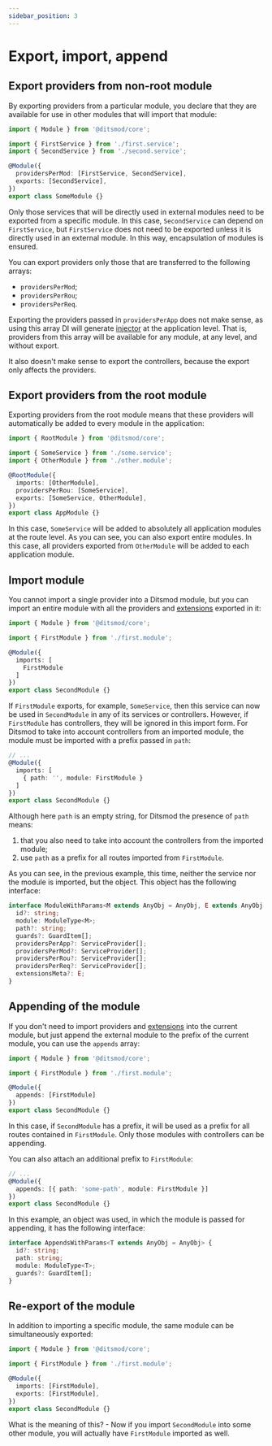 ```yaml
---
sidebar_position: 3
---
```


# Export, import, append

## Export providers from non-root module

By exporting providers from a particular module, you declare that they are available for use in other modules that will import that module:

```ts {8}
import { Module } from '@ditsmod/core';

import { FirstService } from './first.service';
import { SecondService } from './second.service';

@Module({
  providersPerMod: [FirstService, SecondService],
  exports: [SecondService],
})
export class SomeModule {}
```

Only those services that will be directly used in external modules need to be exported from a specific module. In this case, `SecondService` can depend on `FirstService`, but `FirstService` does not need to be exported unless it is directly used in an external module. In this way, encapsulation of modules is ensured.

You can export providers only those that are transferred to the following arrays:

- `providersPerMod`;
- `providersPerRou`;
- `providersPerReq`.

Exporting the providers passed in `providersPerApp` does not make sense, as using this array DI will generate [injector][1] at the application level. That is, providers from this array will be available for any module, at any level, and without export.

It also doesn't make sense to export the controllers, because the export only affects the providers.

## Export providers from the root module

Exporting providers from the root module means that these providers will automatically be added to every module in the application:

```ts {9}
import { RootModule } from '@ditsmod/core';

import { SomeService } from './some.service';
import { OtherModule } from './other.module';

@RootModule({
  imports: [OtherModule],
  providersPerRou: [SomeService],
  exports: [SomeService, OtherModule],
})
export class AppModule {}
```

In this case, `SomeService` will be added to absolutely all application modules at the route level. As you can see, you can also export entire modules. In this case, all providers exported from `OtherModule` will be added to each application module.

## Import module

You cannot import a single provider into a Ditsmod module, but you can import an entire module with all the providers and [extensions][2] exported in it:

```ts {7}
import { Module } from '@ditsmod/core';

import { FirstModule } from './first.module';

@Module({
  imports: [
    FirstModule
  ]
})
export class SecondModule {}
```

If `FirstModule` exports, for example, `SomeService`, then this service can now be used in `SecondModule` in any of its services or controllers. However, if `FirstModule` has controllers, they will be ignored in this import form. For Ditsmod to take into account controllers from an imported module, the module must be imported with a prefix passed in `path`:

```ts {4}
// ...
@Module({
  imports: [
    { path: '', module: FirstModule }
  ]
})
export class SecondModule {}
```

Although here `path` is an empty string, for Ditsmod the presence of `path` means:

1. that you also need to take into account the controllers from the imported module;
2. use `path` as a prefix for all routes imported from `FirstModule`.

As you can see, in the previous example, this time, neither the service nor the module is imported, but the object. This object has the following interface:

```ts
interface ModuleWithParams<M extends AnyObj = AnyObj, E extends AnyObj = AnyObj> {
  id?: string;
  module: ModuleType<M>;
  path?: string;
  guards?: GuardItem[];
  providersPerApp?: ServiceProvider[];
  providersPerMod?: ServiceProvider[];
  providersPerRou?: ServiceProvider[];
  providersPerReq?: ServiceProvider[];
  extensionsMeta?: E;
}
```

## Appending of the module

If you don't need to import providers and [extensions][2] into the current module, but just append the external module to the prefix of the current module, you can use the `appends` array:

```ts {6}
import { Module } from '@ditsmod/core';

import { FirstModule } from './first.module';

@Module({
  appends: [FirstModule]
})
export class SecondModule {}
```

In this case, if `SecondModule` has a prefix, it will be used as a prefix for all routes contained in `FirstModule`. Only those modules with controllers can be appending.

You can also attach an additional prefix to `FirstModule`:

```ts {3}
// ...
@Module({
  appends: [{ path: 'some-path', module: FirstModule }]
})
export class SecondModule {}
```

In this example, an object was used, in which the module is passed for appending, it has the following interface:

```ts
interface AppendsWithParams<T extends AnyObj = AnyObj> {
  id?: string;
  path: string;
  module: ModuleType<T>;
  guards?: GuardItem[];
}
```

## Re-export of the module

In addition to importing a specific module, the same module can be simultaneously exported:

```ts
import { Module } from '@ditsmod/core';

import { FirstModule } from './first.module';

@Module({
  imports: [FirstModule],
  exports: [FirstModule],
})
export class SecondModule {}
```

What is the meaning of this? - Now if you import `SecondModule` into some other module, you will actually have `FirstModule` imported as well.


[1]: ./dependency-injection#injector
[2]: ./extensions

